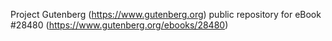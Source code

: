 Project Gutenberg (https://www.gutenberg.org) public repository for eBook #28480 (https://www.gutenberg.org/ebooks/28480)
